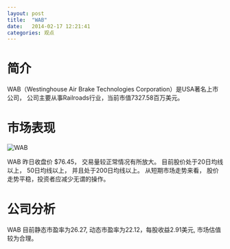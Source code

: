 ```yaml
---
layout: post
title:  "WAB"
date:   2014-02-17 12:21:41
categories: 观点
---
```


# 简介
WAB（Westinghouse Air Brake Technologies Corporation）是USA著名上市公司，
公司主要从事Railroads行业，当前市值7327.58百万美元。

# 市场表现

![WAB](http://finviz.com/chart.ashx?t=WAB&ty=c&ta=1&p=d&s=l)

WAB 昨日收盘价 $76.45，
交易量较正常情况有所放大。
目前股价处于20日均线以上，
50日均线以上，
并且处于200日均线以上。
从短期市场走势来看，
股价走势平稳，投资者应减少无谓的操作。

# 公司分析
WAB 目前静态市盈率为26.27, 动态市盈率为22.12，每股收益2.91美元,
市场估值较为合理。

